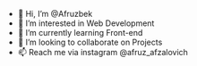 - 👋 Hi, I’m @Afruzbek
- 👀 I’m interested in Web Development
- 🌱 I’m currently learning Front-end
- 💞️ I’m looking to collaborate on Projects
- 📫 Reach me via instagram @afruz_afzalovich

<!---
Afruzbek/Afruzbek is a ✨ special ✨ repository because its `README.md` (this file) appears on your GitHub profile.
You can click the Preview link to take a look at your changes.
--->
